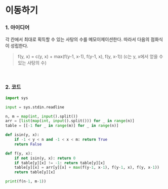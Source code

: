 # 이동하기

### 1. 아이디어

각 칸에서 최대로 획득할 수 있는 사탕의 수를 메모이제이션한다.
따라서 다음의 점화식이 성립한다.

> f(y, x) = c(y, x) + max(f(y-1, x-1), f(y-1, x), f(y, x-1)) (c는 y, x에서 얻을 수 있는 사탕의 수)

<br/>

### 2. 코드

```python
import sys

input = sys.stdin.readline

n, m = map(int, input().split())
arr = [list(map(int, input().split())) for _ in range(n)]
table = [[-1 for _ in range(m)] for _ in range(n)]

def isin(y, x):
    if -1 < y < n and -1 < x < m: return True
    return False

def f(y, x):
    if not isin(y, x): return 0
    if table[y][x] != -1: return table[y][x]
    table[y][x] = arr[y][x] + max(f(y-1, x-1), f(y-1, x), f(y, x-1))
    return table[y][x]

print(f(n-1, m-1))    
```